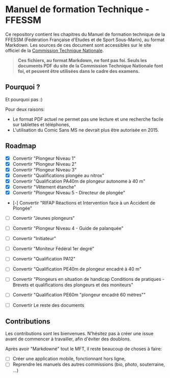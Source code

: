 # Manuel de formation Technique - FFESSM

Ce repository contient les chapitres du Manuel de formation technique de la FFESSM (Fédération Française d'Etudes et de Sport Sous-Marin), au format Markdown. Les sources de ces document sont accessibles sur le site officiel de la [Commission Technique Nationale](http://www.ffessm.fr/pages_manuel.asp).

> **Ces fichiers, au format Markdown, ne font pas foi. Seuls les documents PDF du site de la Commission Technique Nationale font foi, et peuvent être utilisées dans le cadre des examens.**

## Pourquoi ?

Et pourquoi pas :)

Pour deux raisons: 
- Le format PDF actuel ne permet pas une lecture et une recherche facile sur tablettes et téléphones,
- L'utilisation du Comic Sans MS ne devrait plus être autorisée en 2015.

## Roadmap

- [x] Convertir "Plongeur Niveau 1"
- [x] Convertir "Plongeur Niveau 2"
- [x] Convertir "Plongeur Niveau 3"
- [x] Convertir "Qualifications plongée au nitrox"
- [x] Convertir "Qualification PA40m de plongeur autonome à 40 m"
- [x] Convertir "Vêtement étanche" 
- [x] Convertir "Plongeur Niveau 5 - Directeur de plongée"
- [-] Convertir "RIFAP Réactions et Intervention face à un Accident de Plongée"
- [ ] Convertir "Jeunes plongeurs"
- [ ] Convertir "Plongeur Niveau 4 - Guide de palanquée"
- [ ] Convertir "Initiateur"
- [ ] Convertir "Moniteur Fédéral 1er degré"
- [ ] Convertir "Qualification PA12"
- [ ] Convertir "Qualification PE40m de plongeur encadré à 40 m"
- [ ] Convertir "Plongeurs en situation de handicap Conditions de pratiques - Brevets et qualifications des plongeurs et des moniteurs"
- [ ] Convertir "Qualification PE60m "plongeur encadré 60 mètres""
- [ ] Convertir Le reste des documents


## Contributions

Les contributions sont les bienvenues. N'hésitez pas à créer une issue avant de commencer à travailler, afin d'éviter des doublons.

Après avoir "Markdowné" tout le MFT, il reste beaucoup de choses à faire: 

- [ ] Créer une application mobile, fonctionnant hors ligne,
- [ ] Reprendre les manuels des autres commissions (bio, photo, souterraine, ...)
